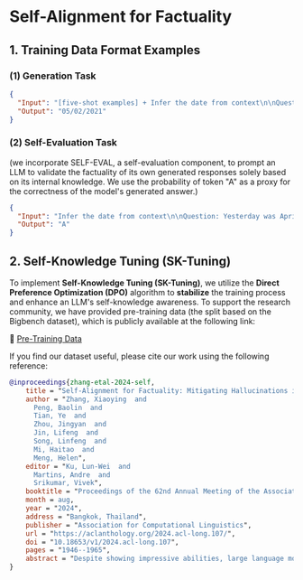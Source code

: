 # Self-Alignment for Factuality

## 1. Training Data Format Examples

### (1) Generation Task

```json
{
  "Input": "[five-shot examples] + Infer the date from context\n\nQuestion: Yesterday was April 30, 2021. What is the date tomorrow in MM/DD/YYYY?\nAnswer:\n",
  "Output": "05/02/2021"
}
```

### (2) Self-Evaluation Task 

(we incorporate SELF-EVAL, a self-evaluation component, to prompt an LLM to validate the factuality of its own generated responses solely based on its internal knowledge. We use the probability of token "A" as a proxy for the correctness of the model's generated answer.)

```json
{
  "Input": "Infer the date from context\n\nQuestion: Yesterday was April 30, 2021. What is the date tomorrow in MM/DD/YYYY?\nProposed Answer: 05/02/2021\nIs the proposed answer:\n A. True\n B. False\nThe proposed answer is:\n",
  "Output": "A"
}
```

## 2. Self-Knowledge Tuning (SK-Tuning)

To implement **Self-Knowledge Tuning (SK-Tuning)**, we utilize the **Direct Preference Optimization (DPO)** algorithm to **stabilize** the training process and enhance an LLM's self-knowledge awareness. To support the research community, we have provided pre-training data (the split based on the Bigbench dataset), which is publicly available at the following link:  

🔗 [Pre-Training Data](https://drive.google.com/file/d/1B18Aax0hAXPUhKmHtOmn1r9JdJYY2XzN/view?usp=sharing)  


If you find our dataset useful, please cite our work using the following reference:  


```bibtex
@inproceedings{zhang-etal-2024-self,
    title = "Self-Alignment for Factuality: Mitigating Hallucinations in {LLM}s via Self-Evaluation",
    author = "Zhang, Xiaoying  and
      Peng, Baolin  and
      Tian, Ye  and
      Zhou, Jingyan  and
      Jin, Lifeng  and
      Song, Linfeng  and
      Mi, Haitao  and
      Meng, Helen",
    editor = "Ku, Lun-Wei  and
      Martins, Andre  and
      Srikumar, Vivek",
    booktitle = "Proceedings of the 62nd Annual Meeting of the Association for Computational Linguistics (Volume 1: Long Papers)",
    month = aug,
    year = "2024",
    address = "Bangkok, Thailand",
    publisher = "Association for Computational Linguistics",
    url = "https://aclanthology.org/2024.acl-long.107/",
    doi = "10.18653/v1/2024.acl-long.107",
    pages = "1946--1965",
    abstract = "Despite showing impressive abilities, large language models (LLMs) often struggle with factual inaccuracies, i.e., {\textquotedblright}hallucinations{\textquotedblright}, even when they hold relevant knowledge. To mitigate these hallucinations, current approaches typically necessitate high-quality human factuality annotations. In this work, we explore Self-Alignment for Factuality, where we leverage the self-evaluation capability of an LLM to provide training signals that steer the model towards factuality. Specifically, we incorporate Self-Eval, a self-evaluation component, to prompt an LLM to validate the factuality of its own generated responses solely based on its internal knowledge. Additionally, we design Self-Knowledge Tuning (SK-Tuning) to augment the LLM`s self-evaluation ability by improving the model`s confidence estimation and calibration. We then utilize these self-annotated responses to fine-tune the model via Direct Preference Optimization algorithm. We show that the proposed self-alignment approach substantially enhances factual accuracy over Llama family models across three key knowledge-intensive tasks on TruthfulQA and BioGEN."
}
